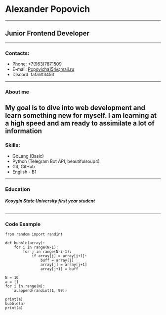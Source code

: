 # **Alexander Popovich**
----

## Junior Frontend Developer
----

### Contacts:
* Phone: +7(963)7871509
* E-mail: Popovicha154@mail.ru
* Discord: fafali#3453
----

### About me
My goal is to dive into web development and learn something new for myself.
I am learning at a high speed and am ready to assimilate a lot of information
----

### Skills:
* GoLang (Basic)
* Python (Telegram Bot API, beautifulsoup4)
* Git, GitHub
* English - B1
----

### Education
###### **Kosygin State University first year student**
----

### Code Example
```
from random import randint
 
def bubble(array):
    for i in range(N-1):
        for j in range(N-i-1):
            if array[j] > array[j+1]:
                buff = array[j]
                array[j] = array[j+1]
                array[j+1] = buff
 
N = 10
a = []
for i in range(N):
    a.append(randint(1, 99))
 
print(a)
bubble(a)
print(a)
```
